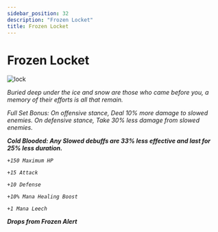 ```yaml
---
sidebar_position: 32
description: "Frozen Locket"
title: Frozen Locket
---
```


# Frozen Locket

![lock](https://media.discordapp.net/attachments/1153114028852396122/1160395155438837760/Frozen_Locket.png?ex=65348134&is=65220c34&hm=07d68837a3999327350c00c5cea6f2890cb7dcdc2053392cc869e343a63c5c34&=&width=130&height=130)

<i>Buried deep under the ice and snow are those who came before you, a memory of their efforts is all that remain.<i/>

*Full Set Bonus: On offensive stance, Deal 10% more damage to slowed enemies. On defensive stance, Take 30% less damage from slowed enemies.*

**Cold Blooded: Any Slowed debuffs are 33% less effective and last for 25% less duration.**

    +150 Maximum HP

    +15 Attack 

    +10 Defense

    +10% Mana Healing Boost

    +1 Mana Leech
    

**Drops from Frozen Alert** 

